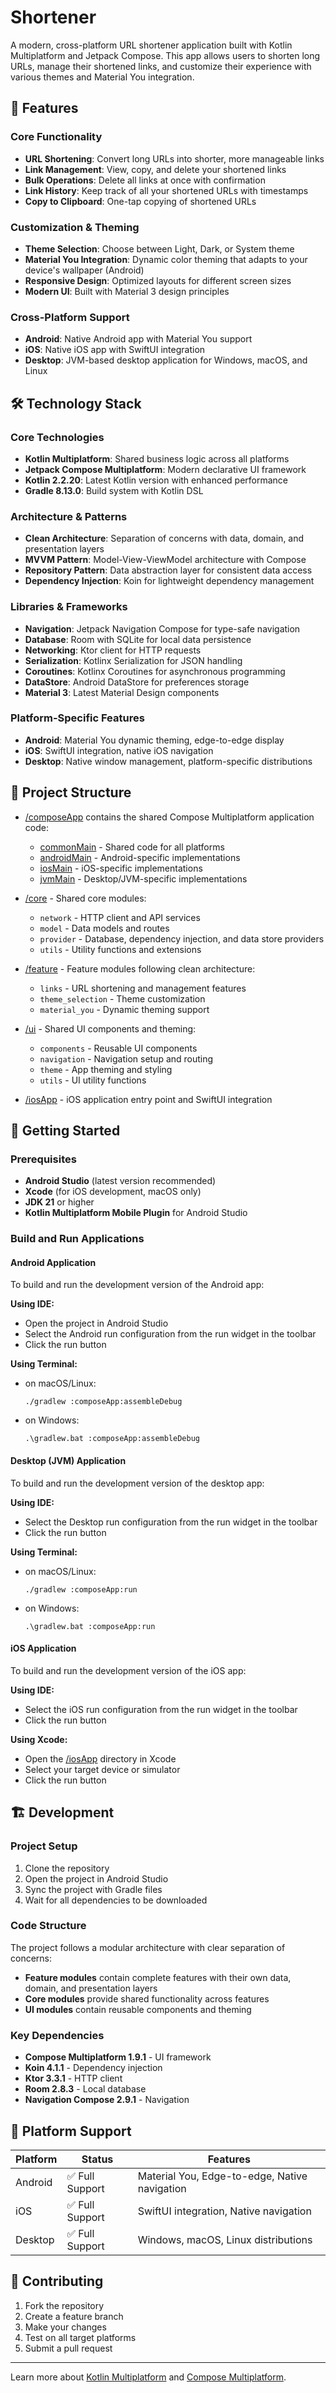 # Shortener

A modern, cross-platform URL shortener application built with Kotlin Multiplatform and Jetpack Compose. This app allows users to shorten long URLs, manage their shortened links, and customize their experience with various themes and Material You integration.

## 🚀 Features

### Core Functionality
- **URL Shortening**: Convert long URLs into shorter, more manageable links
- **Link Management**: View, copy, and delete your shortened links
- **Bulk Operations**: Delete all links at once with confirmation
- **Link History**: Keep track of all your shortened URLs with timestamps
- **Copy to Clipboard**: One-tap copying of shortened URLs

### Customization & Theming
- **Theme Selection**: Choose between Light, Dark, or System theme
- **Material You Integration**: Dynamic color theming that adapts to your device's wallpaper (Android)
- **Responsive Design**: Optimized layouts for different screen sizes
- **Modern UI**: Built with Material 3 design principles

### Cross-Platform Support
- **Android**: Native Android app with Material You support
- **iOS**: Native iOS app with SwiftUI integration
- **Desktop**: JVM-based desktop application for Windows, macOS, and Linux

## 🛠️ Technology Stack

### Core Technologies
- **Kotlin Multiplatform**: Shared business logic across all platforms
- **Jetpack Compose Multiplatform**: Modern declarative UI framework
- **Kotlin 2.2.20**: Latest Kotlin version with enhanced performance
- **Gradle 8.13.0**: Build system with Kotlin DSL

### Architecture & Patterns
- **Clean Architecture**: Separation of concerns with data, domain, and presentation layers
- **MVVM Pattern**: Model-View-ViewModel architecture with Compose
- **Repository Pattern**: Data abstraction layer for consistent data access
- **Dependency Injection**: Koin for lightweight dependency management

### Libraries & Frameworks
- **Navigation**: Jetpack Navigation Compose for type-safe navigation
- **Database**: Room with SQLite for local data persistence
- **Networking**: Ktor client for HTTP requests
- **Serialization**: Kotlinx Serialization for JSON handling
- **Coroutines**: Kotlinx Coroutines for asynchronous programming
- **DataStore**: Android DataStore for preferences storage
- **Material 3**: Latest Material Design components

### Platform-Specific Features
- **Android**: Material You dynamic theming, edge-to-edge display
- **iOS**: SwiftUI integration, native iOS navigation
- **Desktop**: Native window management, platform-specific distributions

## 📁 Project Structure

* [/composeApp](./composeApp/src) contains the shared Compose Multiplatform application code:
  - [commonMain](./composeApp/src/commonMain/kotlin) - Shared code for all platforms
  - [androidMain](./composeApp/src/androidMain/kotlin) - Android-specific implementations
  - [iosMain](./composeApp/src/iosMain/kotlin) - iOS-specific implementations  
  - [jvmMain](./composeApp/src/jvmMain/kotlin) - Desktop/JVM-specific implementations

* [/core](./core) - Shared core modules:
  - `network` - HTTP client and API services
  - `model` - Data models and routes
  - `provider` - Database, dependency injection, and data store providers
  - `utils` - Utility functions and extensions

* [/feature](./feature) - Feature modules following clean architecture:
  - `links` - URL shortening and management features
  - `theme_selection` - Theme customization
  - `material_you` - Dynamic theming support

* [/ui](./ui) - Shared UI components and theming:
  - `components` - Reusable UI components
  - `navigation` - Navigation setup and routing
  - `theme` - App theming and styling
  - `utils` - UI utility functions

* [/iosApp](./iosApp/iosApp) - iOS application entry point and SwiftUI integration

## 🚀 Getting Started

### Prerequisites
- **Android Studio** (latest version recommended)
- **Xcode** (for iOS development, macOS only)
- **JDK 21** or higher
- **Kotlin Multiplatform Mobile Plugin** for Android Studio

### Build and Run Applications

#### Android Application
To build and run the development version of the Android app:

**Using IDE:**
- Open the project in Android Studio
- Select the Android run configuration from the run widget in the toolbar
- Click the run button

**Using Terminal:**
- on macOS/Linux:
  ```shell
  ./gradlew :composeApp:assembleDebug
  ```
- on Windows:
  ```shell
  .\gradlew.bat :composeApp:assembleDebug
  ```

#### Desktop (JVM) Application
To build and run the development version of the desktop app:

**Using IDE:**
- Select the Desktop run configuration from the run widget in the toolbar
- Click the run button

**Using Terminal:**
- on macOS/Linux:
  ```shell
  ./gradlew :composeApp:run
  ```
- on Windows:
  ```shell
  .\gradlew.bat :composeApp:run
  ```

#### iOS Application
To build and run the development version of the iOS app:

**Using IDE:**
- Select the iOS run configuration from the run widget in the toolbar
- Click the run button

**Using Xcode:**
- Open the [/iosApp](./iosApp) directory in Xcode
- Select your target device or simulator
- Click the run button

## 🏗️ Development

### Project Setup
1. Clone the repository
2. Open the project in Android Studio
3. Sync the project with Gradle files
4. Wait for all dependencies to be downloaded

### Code Structure
The project follows a modular architecture with clear separation of concerns:
- **Feature modules** contain complete features with their own data, domain, and presentation layers
- **Core modules** provide shared functionality across features
- **UI modules** contain reusable components and theming

### Key Dependencies
- **Compose Multiplatform 1.9.1** - UI framework
- **Koin 4.1.1** - Dependency injection
- **Ktor 3.3.1** - HTTP client
- **Room 2.8.3** - Local database
- **Navigation Compose 2.9.1** - Navigation

## 📱 Platform Support

| Platform | Status | Features |
|----------|--------|----------|
| Android | ✅ Full Support | Material You, Edge-to-edge, Native navigation |
| iOS | ✅ Full Support | SwiftUI integration, Native navigation |
| Desktop | ✅ Full Support | Windows, macOS, Linux distributions |

## 🤝 Contributing

1. Fork the repository
2. Create a feature branch
3. Make your changes
4. Test on all target platforms
5. Submit a pull request

---

Learn more about [Kotlin Multiplatform](https://www.jetbrains.com/help/kotlin-multiplatform-dev/get-started.html) and [Compose Multiplatform](https://www.jetbrains.com/lp/compose-multiplatform/).

